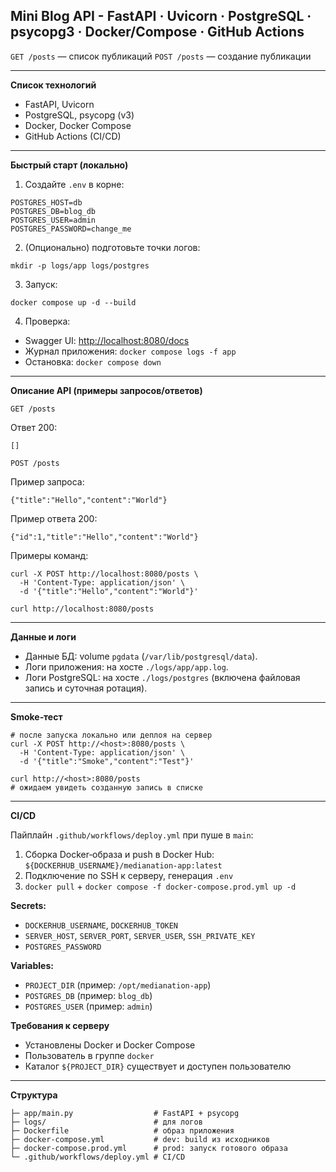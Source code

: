## **Mini Blog API - FastAPI · Uvicorn · PostgreSQL · psycopg3 · Docker/Compose · GitHub Actions**

`GET /posts` — список публикаций
`POST /posts` — сoзданиe публикации

---------------------------------------------------------------------------------------

**Список технологий**

* FastAPI, Uvicorn
* PostgreSQL, psycopg (v3)
* Docker, Docker Compose
* GitHub Actions (CI/CD)

---------------------------------------------------------------------------------------

**Быстрый старт (локально)**

1. Создайте `.env` в корне:

```
POSTGRES_HOST=db
POSTGRES_DB=blog_db
POSTGRES_USER=admin
POSTGRES_PASSWORD=change_me
```

2. (Опционально) подготовьте точки логов:

```
mkdir -p logs/app logs/postgres
```

3. Запуск:

```
docker compose up -d --build
```

4. Проверка:

* Swagger UI: [http://localhost:8080/docs](http://localhost:8080/docs)
* Журнал приложения: `docker compose logs -f app`
* Остановка: `docker compose down`

---------------------------------------------------------------------------------------

**Описание API (примеры запросов/ответов)**

`GET /posts`

Ответ 200:

```
[]
```

`POST /posts`

Пример запроса:

```
{"title":"Hello","content":"World"}
```

Пример ответа 200:

```
{"id":1,"title":"Hello","content":"World"}
```

Примеры команд:

```
curl -X POST http://localhost:8080/posts \
  -H 'Content-Type: application/json' \
  -d '{"title":"Hello","content":"World"}'

curl http://localhost:8080/posts
```

---

**Данные и логи**

* Данные БД: volume `pgdata` (`/var/lib/postgresql/data`).
* Логи приложения: на хосте `./logs/app/app.log`.
* Логи PostgreSQL: на хосте `./logs/postgres` (включена файловая запись и суточная ротация).

---

**Smoke‑тест**

```
# после запуска локально или деплоя на сервер
curl -X POST http://<host>:8080/posts \
  -H 'Content-Type: application/json' \
  -d '{"title":"Smoke","content":"Test"}'

curl http://<host>:8080/posts
# ожидаем увидеть созданную запись в списке
```

---------------------------------------------------------------------------------------

**CI/CD**

Пайплайн `.github/workflows/deploy.yml` при пуше в `main`:

1. Сборка Docker‑образа и push в Docker Hub: `${DOCKERHUB_USERNAME}/medianation-app:latest`
2. Подключение по SSH к серверу, генерация `.env`
3. `docker pull` + `docker compose -f docker-compose.prod.yml up -d`

**Secrets:**

* `DOCKERHUB_USERNAME`, `DOCKERHUB_TOKEN`
* `SERVER_HOST`, `SERVER_PORT`, `SERVER_USER`, `SSH_PRIVATE_KEY`
* `POSTGRES_PASSWORD`

**Variables:**

* `PROJECT_DIR` (пример: `/opt/medianation-app`)
* `POSTGRES_DB` (пример: `blog_db`)
* `POSTGRES_USER` (пример: `admin`)

**Требования к серверу**

* Установлены Docker и Docker Compose
* Пользователь в группе `docker`
* Каталог `${PROJECT_DIR}` существует и доступен пользователю

---------------------------------------------------------------------------------------

**Структура**

```
├─ app/main.py                  # FastAPI + psycopg
├─ logs/                        # для логов
├─ Dockerfile                   # образ приложения
├─ docker-compose.yml           # dev: build из исходников
├─ docker-compose.prod.yml      # prod: запуск готового образа
└─ .github/workflows/deploy.yml # CI/CD
```
